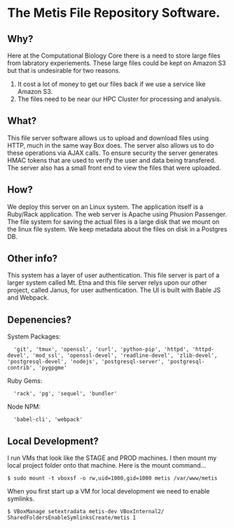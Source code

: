 # The Metis File Repository Software.

## Why?

Here at the Computational Biology Core there is a need to store large files from labratory experiements. These large files could be kept on Amazon S3 but that is undesirable for two reasons.

1. It cost a lot of money to get our files back if we use a service like Amazon S3.
2. The files need to be near our HPC Cluster for processing and analysis.

## What?

This file server software allows us to upload and download files using HTTP, much in the same way Box does. The server also allows us to do these operations via AJAX calls. To ensure security the server generates HMAC tokens that are used to verify the user and data being transfered. The server also has a small front end to view the files that were uploaded.

## How?

We deploy this server on an Linux system. The application itself is a Ruby/Rack application. The web server is Apache using Phusion Passenger. The file system for saving the actual files is a large disk that we mount on the linux file system. We keep metadata about the files on disk in a Postgres DB.

## Other info?

This system has a layer of user authentication. This file server is part of a larger system called Mt. Etna and this file server relys upon our other project, called Janus, for user authentication. The UI is built with Bable JS and Webpack.

## Depenencies?

  System Packages:
```
  'git', 'tmux', 'openssl', 'curl', 'python-pip', 'httpd', 'httpd-devel', 'mod_ssl', 'openssl-devel', 'readline-devel', 'zlib-devel', 'postgresql-devel', 'nodejs', 'postgresql-server', 'postgresql-contrib', 'pygpgme'
```

  Ruby Gems: 
```
  'rack', 'pg', 'sequel', 'bundler'
```

  Node NPM:
```
  'babel-cli', 'webpack'
```

## Local Development?

I run VMs that look like the STAGE and PROD machines. I then mount my local project folder onto that machine. Here is the mount command...

  `$ sudo mount -t vboxsf -o rw,uid=1000,gid=1000 metis /var/www/metis`

When you first start up a VM for local development we need to enable symlinks.

  `$ VBoxManage setextradata metis-dev VBoxInternal2/ SharedFoldersEnableSymlinksCreate/metis 1`
